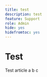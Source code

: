 ```yaml
---
title: test
description: test
feature: Support
role: Admin
hide: yes
hidefromtoc: yes
---
```

# Test

Test article a b c 
